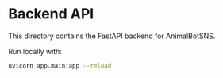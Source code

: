 # Backend API

This directory contains the FastAPI backend for AnimalBotSNS.

Run locally with:

```bash
uvicorn app.main:app --reload
```

